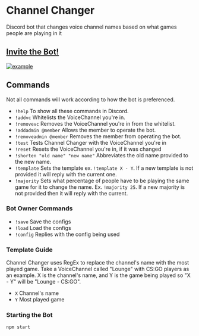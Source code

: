 # Channel Changer
Discord bot that changes voice channel names based on what games people are playing in it

## [Invite the Bot!](https://discordapp.com/oauth2/authorize?client_id=551085114004602882&scope=bot&permissions=16)
 [![example](./example.png)](https://discordapp.com/oauth2/authorize?client_id=551085114004602882&scope=bot&permissions=16) 

## Commands
Not all commands will work according to how the bot is preferenced.
 - `!help` To show all these commands in Discord.
 - `!addvc` Whitelists the VoiceChannel you're in.
 - `!removevc` Removes the VoiceChannel you're in from the whitelist.
 - `!addadmin @member` Allows the member to operate the bot.
 - `!removeadmin @member` Removes the member from operating the bot.
 - `!test` Tests Channel Changer with the VoiceChannel you're in
 - `!reset` Resets the VoiceChannel you're in, if it was changed
 - `!shorten "old name" "new name"` Abbreviates the old name provided to the new name.
 - `!template` Sets the template ex. `!template X - Y`. If a new template is not provided it will reply with the current one.
 - `!majority` Sets what percentage of people have to be playing the same game for it to change the name. Ex. `!majority 25`. If a new majority is not provided then it will reply with the current.


### Bot Owner Commands
 - `!save` Save the configs
 - `!load` Load the configs
 - `!config` Replies with the config being used

### Template Guide
Channel Changer uses RegEx to replace the channel's name with the most played game. Take a VoiceChannel called "Lounge" with CS:GO players as an example. X is the channel's name, and Y is the game being played so "X - Y" will be "Lounge - CS:GO".
 - `X` Channel's name
 - `Y` Most played game

### Starting the Bot
`npm start`

